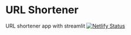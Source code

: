 # URL Shortener
URL shortener app with streamlit
[![Netlify Status](https://api.netlify.com/api/v1/badges/a7c9df70-28bb-4dc0-8324-18f8572929b6/deploy-status)](https://app.netlify.com/sites/shorten-urls-app/deploys)
